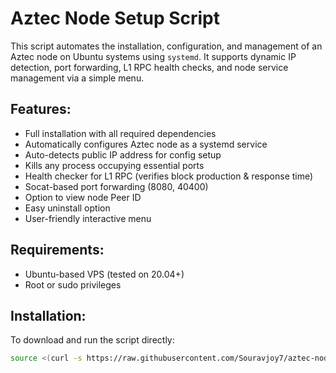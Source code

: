 # Aztec Node Setup Script

This script automates the installation, configuration, and management of an Aztec node on Ubuntu systems using `systemd`. It supports dynamic IP detection, port forwarding, L1 RPC health checks, and node service management via a simple menu.

## Features:
- Full installation with all required dependencies
- Automatically configures Aztec node as a systemd service
- Auto-detects public IP address for config setup
- Kills any process occupying essential ports
- Health checker for L1 RPC (verifies block production & response time)
- Socat-based port forwarding (8080, 40400)
- Option to view node Peer ID
- Easy uninstall option
- User-friendly interactive menu

## Requirements:
- Ubuntu-based VPS (tested on 20.04+)
- Root or sudo privileges

## Installation:
To download and run the script directly:

```bash
source <(curl -s https://raw.githubusercontent.com/Souravjoy7/aztec-node/main/aztec-node.sh)
